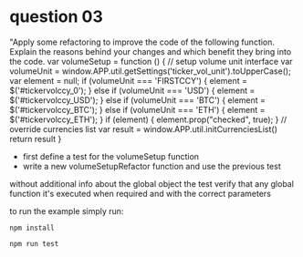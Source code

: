# question 03

"Apply some refactoring to improve the code of the following function. Explain the reasons behind your changes and which benefit they bring into the code.
var volumeSetup = function () {
// setup volume unit interface
var volumeUnit = window.APP.util.getSettings('ticker_vol_unit').toUpperCase();
var element = null;
if (volumeUnit === 'FIRSTCCY') {
element = $('#tickervolccy_0');
} else if (volumeUnit === 'USD') {
element = $('#tickervolccy_USD');
} else if (volumeUnit === 'BTC') {
element = $('#tickervolccy_BTC');
} else if (volumeUnit === 'ETH') {
element = $('#tickervolccy_ETH');
}
if (element) {
element.prop("checked", true);
}
// override currencies list
var result = window.APP.util.initCurrenciesList()
return result
}


- first define a test for the volumeSetup function
- write a new volumeSetupRefactor function and use the previous test

without additional info about the global object the test verify that any global function it's executed when required and with the correct parameters 

to run the example simply run:

```
npm install

npm run test
```